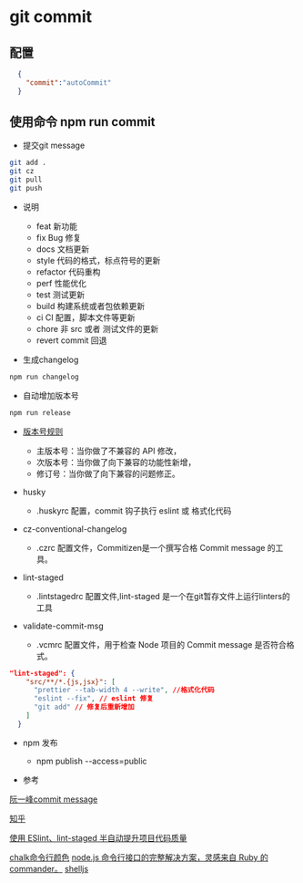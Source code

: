 
# git commit 

## 配置

```json
  {
    "commit":"autoCommit"
  }
```

## 使用命令 npm run commit

* 提交git message
  
``` bash
git add .
git cz
git pull
git push
```
* 说明
  * feat 新功能
  * fix Bug 修复
  * docs 文档更新
  * style 代码的格式，标点符号的更新
  * refactor 代码重构
  * perf 性能优化
  * test 测试更新
  * build 构建系统或者包依赖更新
  * ci CI 配置，脚本文件等更新
  * chore 非 src 或者 测试文件的更新
  * revert commit 回退

* 生成changelog
  
``` bash
npm run changelog
```

* 自动增加版本号
  
``` bash
npm run release
```

* [版本号规则](https://semver.org/lang/zh-CN/)
  -  主版本号：当你做了不兼容的 API 修改，
  - 次版本号：当你做了向下兼容的功能性新增，
  - 修订号：当你做了向下兼容的问题修正。


* husky
  * .huskyrc 配置，commit 钩子执行 eslint 或 格式化代码

* cz-conventional-changelog
  * .czrc 配置文件，Commitizen是一个撰写合格 Commit message 的工具。

* lint-staged
  * .lintstagedrc 配置文件,lint-staged 是一个在git暂存文件上运行linters的工具

*  validate-commit-msg 
   *  .vcmrc 配置文件，用于检查 Node 项目的 Commit message 是否符合格式。

```json
"lint-staged": {
    "src/**/*.{js,jsx}": [
      "prettier --tab-width 4 --write", //格式化代码
      "eslint --fix", // eslint 修复
      "git add" // 修复后重新增加
    ]
  }
```

* npm 发布

  * npm publish --access=public


* 参考
  
[阮一峰commit message](http://www.ruanyifeng.com/blog/2016/01/commit_message_change_log.html)

[知乎](https://zhuanlan.zhihu.com/p/51894196)

[使用 ESlint、lint-staged 半自动提升项目代码质量](https://www.jianshu.com/p/cdd749c624d9)

[chalk命令行颜色](https://github.com/chalk/chalk)
[node.js 命令行接口的完整解决方案，灵感来自 Ruby 的 commander。](https://github.com/tj/commander.js/blob/master/Readme_zh-CN.md)
[shelljs](https://juejin.im/post/5cdb76166fb9a032196ef1ff)